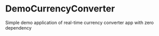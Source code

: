 # DemoCurrencyConverter
Simple demo application of real-time currency converter app with zero dependency 
